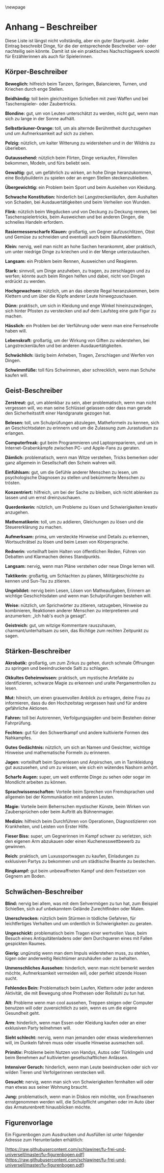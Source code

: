 \newpage
# Anhang – Beschreiber

Diese Liste ist längst nicht vollständig, aber ein guter Startpunkt. Jeder Eintrag beschreibt Dinge, für die der entsprechende Beschreiber vor- oder nachteilig sein könnte. Damit ist sie ein praktisches Nachschlagwerk sowohl für Erzählerinnen als auch für Spielerinnen.

## Körper-Beschreiber

**Beweglich:** hilfreich beim Tanzen, Springen, Balancieren, Turnen, und Kriechen durch enge Stellen.

**Beidhändig:** toll beim gleichzeitigen Schießen mit zwei Waffen und bei Taschenspieler- oder Zaubertricks.

**Blondine:** gut, um von Leuten unterschätzt zu werden, nicht gut, wenn man sich zu lange in der Sonne aufhält.

**Selbstbräuner-Orange:** toll, um als alternde Berühmtheit durchzugehen und um Aufmerksamkeit auf sich zu ziehen.

**Pelzig:** nützlich, um kalter Witterung zu widerstehen und in der Wildnis zu überleben.

**Gutaussehend:** nützlich beim Flirten, Dinge verkaufen, Filmrollen bekommen, Modeln, und fürs beliebt sein.

**Gewaltig:** gut, um gefährlich zu wirken, an hohe Dinge heranzukommen, eine Bodybuilderin zu spielen oder an engen Stellen steckenzubleiben.

**Übergewichtig:** ein Problem beim Sport und beim Ausleihen von Kleidung.

**Schwache Konstitution:** hinderlich bei Langstreckenläufen, dem Aushalten von Schaden, bei Ausdauertätigkeiten und beim Verheilen von Wunden.

**Flink:** nützlich beim Wegducken und von Deckung zu Deckung rennen, bei Taschenspielertricks, beim Ausweichen und bei anderen Dingen, die schnelles Handeln erfordern.

**Rasiermesserscharfe Klauen:** großartig, um Gegner aufzuschlitzen, Obst und Gemüse zu schneiden und eventuell auch beim Bäumeklettern.

**Klein:** nervig, weil man nicht an hohe Sachen herankommt, aber praktisch, um unter niedrige Dinge zu kriechen und in der Menge unterzutauchen.

**Langsam:** ein Problem beim Rennen, Ausweichen und Reagieren.

**Stark:** sinnvoll, um Dinge anzuheben, zu tragen, zu zerschlagen und zu werfen; könnte auch beim Ringen helfen und dabei, nicht von Dingen erdrückt zu werden.

**Hochgewachsen:** nützlich, um an das oberste Regal heranzukommen, beim Klettern und um über die Köpfe anderer Leute hinwegzuschauen.

**Dünn:** praktisch, um sich in Kleidung und enge Winkel hineinzuzwängen, sich hinter Pfosten zu verstecken und auf dem Laufsteg eine gute Figur zu machen.

**Hässlich:** ein Problem bei der Verführung oder wenn man eine Fernsehrolle haben will.

**Lebenskraft:** großartig, um der Wirkung von Giften zu widerstehen, bei Langstreckenläufen und bei anderen Ausdauertätigkeiten.

**Schwächlich:** lästig beim Anheben, Tragen, Zerschlagen und Werfen von Dingen.

**Schwimmfüße:** toll fürs Schwimmen, aber schrecklich, wenn man Schuhe kaufen will.

## Geist-Beschreiber

**Zerstreut:** gut, um ablenkbar zu sein, aber problematisch, wenn man nicht vergessen will, wo man seine Schlüssel gelassen oder dass man gerade den Sicherheitsstift einer Handgranate gezogen hat.

**Belesen:** toll, um Schulprüfungen abzulegen, Matheformeln zu kennen, sich an Geschichtsdaten zu erinnern und um die Zulassung zum Jurastudium zu erlangen.

**Computerfreak:** gut beim Programmieren und Laptopreparieren, und um in Internet-Grabenkämpfe zwischen PC- und Apple-Fans zu geraten.

**Dämlich:** problematisch, wenn man Witze verstehen, Tricks bemerken oder ganz allgemein in Gesellschaft den Schein wahren will.

**Einfühlsam:** gut, um die Gefühle anderer Menschen zu lesen, um psychologische Diagnosen zu stellen und bekümmerte Menschen zu trösten.

**Konzentriert:** hilfreich, um bei der Sache zu bleiben, sich nicht ablenken zu lassen und um ernst dreinzuschauen.

**Querdenkerin:** nützlich, um Probleme zu lösen und Schwierigkeiten kreativ anzugehen.

**Mathematikerin:** toll, um zu addieren, Gleichungen zu lösen und die Steuererklärung zu machen.

**Aufmerksam:** prima, um versteckte Hinweise und Details zu erkennen, Wortsuchrätsel zu lösen und beim Lesen von Körpersprache.

**Rednerin:** vorteilhaft beim Halten von öffentlichen Reden, Führen von Debatten und Klarmachen deines Standpunkts.

**Langsam:** nervig, wenn man Pläne verstehen oder neue Dinge lernen will.

**Taktikerin:** großartig, um Schlachten zu planen, Militärgeschichte zu kennen und Sun-Tsu zu zitieren.

**Ungebildet:** nervig beim Lesen, Lösen von Matheaufgaben, Erinnern an wichtige Geschichtsdaten und wenn man Schulprüfungen bestehen will.

**Weise:** nützlich, um Sprichwörter zu zitieren, ratzugeben, Hinweise zu kombinieren, Reaktionen anderer Menschen zu interpretieren und anzumerken: „Ich hab's euch ja gesagt“.

**Geistreich:** gut, um witzige Kommentare rauszuhauen, charmant/unterhaltsam zu sein, das Richtige zum rechten Zeitpunkt zu sagen.

## Stärken-Beschreiber

**Akrobatik:** großartig, um zum Zirkus zu gehen, durch schmale Öffnungen zu springen und beeindruckende Salti zu schlagen.

**Okkultes Geheimwissen:** praktisch, um mystische Artefakte zu identifizieren, schwarze Magie zu erkennen und uralte Pergamentrollen zu lesen.

**Mut:** hilreich, um einen grauenvollen Anblick zu ertragen, deine Frau zu informieren, dass du den Hochzeitstag vergessen hast und für andere gefährliche Aktionen.

**Fahren:** toll bei Autorennen, Verfolgungsjagden und beim Bestehen deiner Fahrprüfung.

**Fechten:** gut für den Schwertkampf und andere kultivierte Formen des Nahkampfes.

**Gutes Gedächtnis:** nützlich, um sich an Namen und Gesichter, wichtige Hinweise und mathematische Formeln zu erinneren.

**Jagen:** vorteilhaft beim Spurenlesen und Anpirschen, um in Tarnkleidung gut auszusehen, und um zu wissen, wie sich ein wütendes Nashorn anhört.

**Scharfe Augen:** super, um weit entfernte Dinge zu sehen oder sogar im Mondlicht arbeiten zu können.

**Sprachwissenschaften:** Vorteile beim Sprechen von Fremdsprachen und allgemein bei der Kommunikation mit anderen Leuten.

**Magie:** Vorteile beim Beherrschen mystischer Künste, beim Wirken von Zaubersprüchen oder beim Auftritt als Bühnenmagier.

**Medizin:** hilfreich beim Durchführen von Operationen, Diagnostizieren von Krankheiten, und Leisten von Erster Hilfe.

**Fieser Biss:** super, um Gegnerinnen im Kampf schwer zu verletzen, sich den eigenen Arm abzukauen oder einen Kuchenesswettbewerb zu gewinnen.

**Reich:** praktisch, um Luxussportwagen zu kaufen, Einladungen zu exklusiven Partys zu bekommen und um städtische Beamte zu bestechen.

**Ringkampf:** gut beim unbewaffneten Kampf und dem Festsetzen von Gegnern am Boden.

## Schwächen-Beschreiber

**Blind:** nervig bei allem, was mit dem Sehvermögen zu tun hat, zum Beispiel Schießen, sich auf unbekanntem Gelände Zurechtfinden oder Malen.

**Unerschrocken:** nützlich beim Stürmen in tödliche Gefahren, für leichtfertiges Verhalten und um ordentlich in Schwierigkeiten zu geraten.

**Ungeschickt:** problematisch beim Tragen einer wertvollen Vase, beim Besuch eines Antiquitätenladens oder dem Durchqueren eines mit Fallen gespickten Raumes.

**Gierig:** ungünstig wenn man dem Impuls widerstehen muss, zu stehlen, lügen oder anderweitig Reichtümer anzuhäufen oder zu behalten.

**Unmenschliches Aussehen:** hinderlich, wenn man nicht bemerkt werden möchte, Aufmerksamkeit vermeiden will, oder perfekt sitzende Hosen sucht.

**Fehlendes Bein:** Problematisch beim Laufen, Klettern oder jeder anderen Aktivität, die mit Bewegung ohne Prothesen oder Rollstuhl zu tun hat.

**Alt:** Probleme wenn man cool aussehen, Treppen steigen oder Computer benutzen will oder zuversichtlich zu sein, wenn es um die eigene Gesundheit geht.

**Arm:** hinderlich, wenn man Essen oder Kleidung kaufen oder an einer exklusiven Party teilnehmen will.

**Sieht schlecht:** nervig, wenn man jemanden oder etwas wiedererkennen will, im Dunkeln fahren muss oder visuelle Hinweise ausmachen soll.

**Primitiv:** Probleme beim Nutzen von Handys, Autos oder Türklingeln und beim Benehmen auf kultivierten gesellschaftlichen Anlässen.

**Intensiver Geruch:** hinderlich, wenn man Leute beeindrucken oder sich vor wilden Tieren und Verfolgerinnen verstecken will.

**Gesucht:** nervig, wenn man sich von Schwierigkeiten fernhalten will oder man etwas aus seiner Wohnung braucht.

**Jung:** problematisch, wenn man in Diskos rein möchte, von Erwachsenen ernstgenommen werden will, die Schulpflicht umgehen oder im Auto über das Armaturenbrett hinausblicken möchte.

## Figurenvorlage
Ein Figurenbogen zum Ausdrucken und Ausfüllen ist unter folgender Adresse zum Herunterladen erhältlich:

[https://raw.githubusercontent.com/schlawiner/fu-frei-und-universell/master/fu-figurenbogen.pdf] (https://raw.githubusercontent.com/schlawiner/fu-frei-und-universell/master/fu-figurenbogen.pdf)
